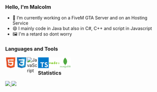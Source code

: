 ### Hello, I'm Malcolm

- 🔭 I’m currently working on a FiveM GTA Server and on an Hosting Service
- 😄 I mainly code in Java but also in C#, C++ and script in Javascript
- 🖼️ I'm a retard so dont worry

### Languages and Tools

<img align="left" alt="HTML5" width="35px" src="https://github.com/devicons/devicon/blob/master/icons/html5/html5-original.svg" />
<img align="left" alt="CSS3" width="35px" src="https://github.com/devicons/devicon/blob/master/icons/css3/css3-original.svg" />
<img align="left" alt="JavaScript" width="35px" src="https://github.com/abranhe/programming-languages-logos/blob/master/src/javascript/javascript_128x128.png" />
<img align="left" alt="TypeScript" width="35px" src="https://github.com/devicons/devicon/blob/master/icons/typescript/typescript-original.svg" />
<img align="left" alt="Node.js" width="35px" src="https://github.com/devicons/devicon/blob/master/icons/nodejs/nodejs-plain-wordmark.svg" />
<img align="left" alt="MongoDB" width="35px" src="https://github.com/devicons/devicon/blob/master/icons/mongodb/mongodb-plain-wordmark.svg" />

<br />


### Statistics
<a href="https://github.com/m1lc0lm">
  <img height="150em" src="https://github-readme-stats-eight-theta.vercel.app/api?username=m1lc0lm&show_icons=true&theme=vue-dark&include_all_commits=true&count_private=true" />
  <img height="150em" src="https://github-readme-stats-eight-theta.vercel.app/api/top-langs/?username=m1lc0lm&layout=compact&theme=vue-dark&hide=html" />
</a>
